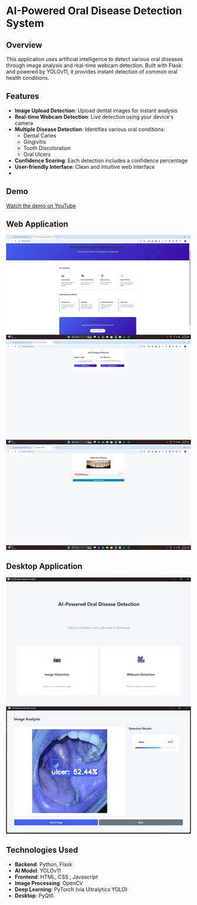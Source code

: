 # AI-Powered Oral Disease Detection System

## Overview
This  application uses artificial intelligence to detect various oral diseases through image analysis and real-time webcam detection. Built with Flask and powered by YOLOv11, it provides instant detection of common oral health conditions.

## Features
- **Image Upload Detection**: Upload dental images for instant analysis
- **Real-time Webcam Detection**: Live detection using your device's camera
- **Multiple Disease Detection**: Identifies various oral conditions:
  - Dental Caries
  - Gingivitis
  - Tooth Discoloration
  - Oral Ulcers
- **Confidence Scoring**: Each detection includes a confidence percentage
- **User-friendly Interface**: Clean and intuitive web interface
- 
## Demo
[Watch the demo on YouTube](https://youtu.be/8oWegOZO9qQ)

## Web Application 
![App Screenshot](3.png)
![App Screenshot](4.png)
![App Screenshot](5.png)



## Desktop Application
![App Screenshot](1.png)
![App Screenshot](2.png)

## Technologies Used
- **Backend**: Python, Flask
- **AI Model**: YOLOv11
- **Frontend**: HTML, CSS , Javascript
- **Image Processing**: OpenCV
- **Deep Learning**: PyTorch (via Ultralytics YOLO)
- **Desktop**: PyQt6
